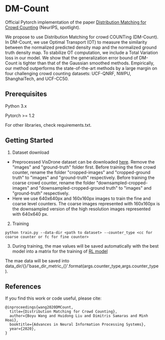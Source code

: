 # DM-Count

Official Pytorch implementation of the paper [Distribution Matching for Crowd Counting](https://arxiv.org/pdf/2009.13077.pdf) (NeurIPS, spotlight).

We propose to use Distribution Matching for crowd COUNTing (DM-Count). In DM-Count, we use Optimal Transport (OT) to measure the similarity between the normalized predicted density map and the normalized ground truth density map. To stabilize OT computation, we include a Total Variation loss in our model. We show that the generalization error bound of DM-Count is tighter than that of the Gaussian smoothed methods. Empirically, our method outperforms the state-of-the-art methods by a large margin on four challenging crowd counting datasets: UCF-QNRF, NWPU, ShanghaiTech, and UCF-CC50.

## Prerequisites

Python 3.x

Pytorch >= 1.2

For other libraries, check requirements.txt.

## Getting Started
1. Dataset download

+ Preprocessed VisDrone dataset can be downloaded [here](https://drive.google.com/file/d/1do8IDmMgVTrCHcKwfwitHG_QQhlu8ZRG/view?usp=sharing). Remove the "images" and "ground-truth" folder first. Before training the fine crowd counter, rename the folder "cropped-images" and "cropped-ground truth" to "images" and "ground-truth" respectively. Before training the coarse crowd counter, rename the folder "downsampled-cropped-images" and "downsampled-cropped-ground truth" to "images" and "ground-truth" respectively. 
+ Here we use 640x640px and 160x160px images to train the fine and coarse level counters. The coarse images represented with 160x160px is the downsampled version of the high resolution images represented with 640x640 px. 

    
2. Training

```
python train.py --data-dir <path to dataset> --counter_type <cc for coarse counter or fc for fine counter>
```


3. During training, the mae values will be saved automatically with the best model into a matrix for the training of [RL model](https://github.com/swsamleo/Crowd_Counting_RL)

The mae data will be saved into data_dir/{}/'base_dir_metric_{}'.format(args.counter_type,args.counter_type).
## References
If you find this work or code useful, please cite:

```
@inproceedings{wang2020DMCount,
  title={Distribution Matching for Crowd Counting},
  author={Boyu Wang and Huidong Liu and Dimitris Samaras and Minh Hoai},
  booktitle={Advances in Neural Information Processing Systems},
  year={2020},
}
```
